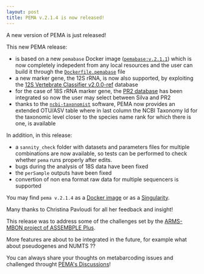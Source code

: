 ```yaml
---
layout: post
title: PEMA v.2.1.4 is now released!
---
```



A new version of PEMA is just released!

This new PEMA release: 

   - is based on a new `pemabase` Docker image ([`pemabase:v.2.1.1`](https://hub.docker.com/layers/hariszaf/pemabase/v.2.1.1/images/sha256-d89052ae0be96c8eaa7f0b5c6b3908d5bac3cfe3c9891a9f26329181352ea29c?context=explore)) which is now completely indepedent from any local resources and the user can build it through the [`Dockerfile.pemabase`](https://github.com/hariszaf/pema/blob/ARMS/pema_docker_image/pemabase/Dockerfile.pemabase) file
   - a new marker gene, the 12S rRNA, is now also supported, by exploiting the [12S Vertebrate Classifier v2.0.0-ref](https://github.com/terrimporter/12SvertebrateClassifier/releases) database
   - for the case of 18S rRNA marker gene, the [PR2 database](https://pr2-database.org/) has been integrated so now the user may select between Silva and PR2  
   - thanks to the [`ncbi-taxonomist`](https://ncbi-taxonomist.readthedocs.io/en/latest/index.html) software, PEMA now provides an extended OTU/ASV table where in last column the NCBI Taxonomy Id 
   for the taxonomic level closer to the species name rank for which there is one, is available   

In addition, in this release: 
   - a `sannity_check` folder with datasets and parameters files for multiple combinations are now available, so tests can be performed to check whether `pema` runs properly after edits.
   - bugs during the analysis of 18S data have been fixed
   - the `perSample` outputs have been fixed 
   - convertion of non ena format raw data for multiple sequencers is supported  


You may find `pema v.2.1.4` as a [Docker image](https://hub.docker.com/layers/hariszaf/pema/v.2.1.4/images/sha256-aa84b062401691bc5d836e0db4ab014d83bb40db3be21223d8bf4db54cc1a54d?context=explore) or
as a [Singularity]().

Many thanks to Christina Pavloudi for all her feedback and insight! 

This release was to address some of the challenges set by the 
[ARMS-MBON project of ASSEMBPLE Plus](http://www.assembleplus.eu/research/ARMS-MBON). 

More features are about to be integrated in the future, for example what about pseudogenes and NUMTS ?? 

You can always share your thoughts on metabarcoding issues and challenged throught [PEMA's Discussions](https://github.com/hariszaf/pema/discussions)! 


